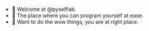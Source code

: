 - 👋 Welcome at @pyselflab.
- 👀 The place where you can program yourself at ease. 
- 🌱 Want to do the wow things, you are at right place.


